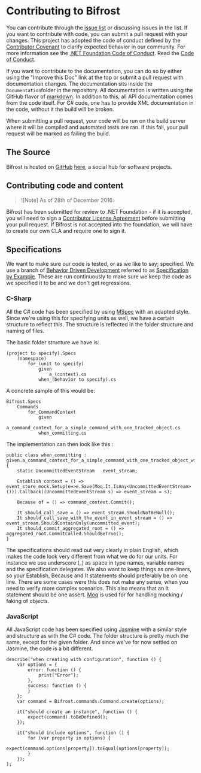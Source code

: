 # Contributing to Bifrost

You can contribute through the [issue list](https://github.com/dolittle/Bifrost/issues) or discussing issues in the list.
If you want to contribute with code, you can submit a pull request with your changes.
This project has adopted the code of conduct defined by the [Contributor Covenant](http://contributor-covenant.org/) to clarify expected behavior in our community.
For more information see the [.NET Foundation Code of Conduct](http://www.dotnetfoundation.org/code-of-conduct). Read the [Code of Conduct](../CODE_OF_CONDUCT.md).

If you want to contribute to the documentation, you can do so by either using the "Improve this Doc" link at the top or
submit a pull request with documentation changes. The documentation sits inside the ``Documentation``folder in the repository.
All documentation is written using the GitHub flavor of [markdown](https://guides.github.com/features/mastering-markdown/).
In addition to this, all API documentation comes from the code itself.
For C# code, one has to provide XML documentation in the code, without it the build will be broken.

When submitting a pull request, your code will be run on the build server where it will be compiled and automated tests are ran.
If this fail, your pull request will be marked as failing the build.

## The Source

Bifrost is hosted on [GitHub](http://github.com) [here](http://github.com/dolittle/bifrost), a social hub for software projects.

## Contributing code and content

> ![Note]
> As of 28th of December 2016:

Bifrost has been submitted for review to .NET Foundation - if it is accepted, you will need to sign a
[Contributor License Agreement](https://cla2.dotnetfoundation.org/) before submitting your pull request.
If Bifrost is not accepted into the foundation, we will have to create our own CLA and require one to sign it.

## Specifications

We want to make sure our code is tested, or as we like to say; specified. We use a branch of [Behavior Driven Development](http://en.wikipedia.org/wiki/Behavior-driven_development) referred to as [Specification by Example](http://specificationbyexample.com). These are run continuously to make sure we keep the code as we specified it to be and we don't get regressions.


### C-Sharp

All the C# code has been specified by using [MSpec](http://github.com/machine/machine.specifications) with an adapted style. 
Since we're using this for specifying units as well, we have a certain structure to reflect this. The structure is reflected in the folder structure and naming of files. 

The basic folder structure we have is:


    (project to specify).Specs
        (namespace)
            for_(unit to specify)
                given
                    a_(context).cs
                when_(behavior to specify).cs


A concrete sample of this would be:

    Bifrost.Specs
        Commands
            for_CommandContext
                given
                    a_command_context_for_a_simple_command_with_one_tracked_object.cs
                when_committing.cs

The implementation can then look like this :


    public class when_committing : given.a_command_context_for_a_simple_command_with_one_tracked_object_with_one_uncommitted_event
    {
        static UncommittedEventStream   event_stream;

        Establish context = () => event_store_mock.Setup(e=>e.Save(Moq.It.IsAny<UncommittedEventStream>())).Callback((UncommittedEventStream s) => event_stream = s);

        Because of = () => command_context.Commit();

        It should_call_save = () => event_stream.ShouldNotBeNull();
        It should_call_save_with_the_event_in_event_stream = () => event_stream.ShouldContainOnly(uncommitted_event);
        It should_commit_aggregated_root = () => aggregated_root.CommitCalled.ShouldBeTrue();
    }

The specifications should read out very clearly in plain English, which makes the code look very different from what we do for our units. For instance we use underscore (_) as space in type names, variable names and the specification delegates. We also want to keep things as one-liners, so your Establish, Because and It statements should preferably be on one line. There are some cases were this does not make any sense, when you need to verify more complex scenarios. This also means that an It statement should be one assert. 
[Moq](http://code.google.com/p/moq/) is used for for handling mocking / faking of objects.

### JavaScript

All JavaScript code has been specified using [Jasmine](http://pivotal.github.com/jasmine/) with a similar style and structure as with the C# code. The folder structure is pretty much the same, except for the given folder. And since we've for now settled on Jasmine, the code is a bit different.

    describe("when creating with configuration", function () {
        var options = {
            error: function () {
                print("Error");
            },
            success: function () {
            }
        };
        var command = Bifrost.commands.Command.create(options);

        it("should create an instance", function () {
            expect(command).toBeDefined();
        });

        it("should include options", function () {
            for (var property in options) {
                expect(command.options[property]).toEqual(options[property]);
            }
        });
    );
